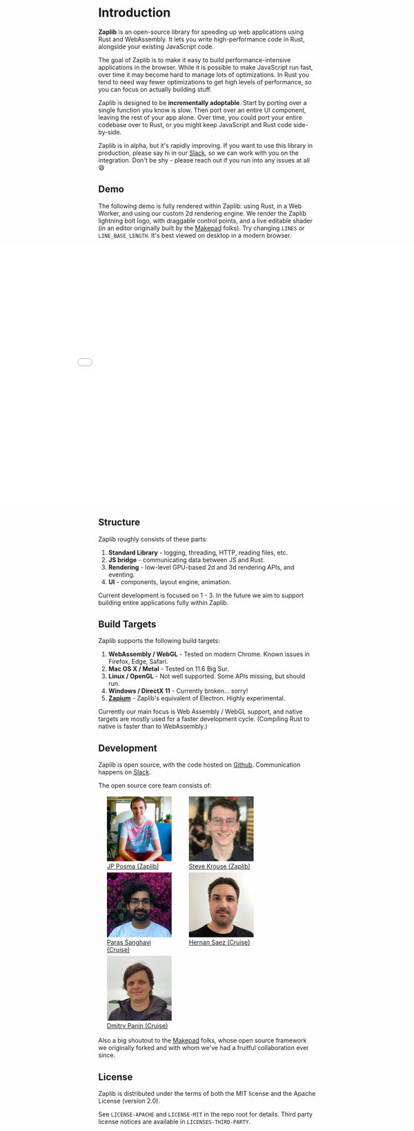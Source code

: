 # Introduction

**Zaplib** is an open-source library for speeding up web applications using Rust and WebAssembly. It lets you write high-performance code in Rust, alongside your existing JavaScript code.

The goal of Zaplib is to make it easy to build performance-intensive applications in the browser. While it is possible to make JavaScript run fast, over time it may become hard to manage lots of optimizations. In Rust you tend to need way fewer optimizations to get high levels of performance, so you can focus on actually building stuff.

Zaplib is designed to be **incrementally adoptable**. Start by porting over a single function you know is slow. Then port over an entire UI component, leaving the rest of your app alone. Over time, you could port your entire codebase over to Rust, or you might keep JavaScript and Rust code side-by-side.

Zaplib is in alpha, but it's rapidly improving. If you want to use this library in production, please say hi in our [Slack](/slack.html), so we can work with you on the integration. Don't be shy - please reach out if you run into any issues at all 😄

## Demo

The following demo is fully rendered within Zaplib: using Rust, in a Web Worker, and using our custom 2d rendering engine. We render the Zaplib lightning bolt logo, with draggable control points, and a live editable shader (in an editor originally built by the <a href="https://github.com/makepad/makepad">Makepad</a> folks). Try changing `LINES` or `LINE_BASE_LENGTH`. It's best viewed on desktop in a modern browser.

<div style="height: 600px">
<iframe src="/example_lightning.html?release" style="position: absolute; left: 0; width: 100%; height: 600px; border: none;"></iframe>
</div>

## Structure

Zaplib roughly consists of these parts:

1. **Standard Library** - logging, threading, HTTP, reading files, etc.
2. **JS bridge** - communicating data between JS and Rust.
3. **Rendering** - low-level GPU-based 2d and 3d rendering APIs, and eventing.
4. **UI** - components, layout engine, animation.

Current development is focused on 1 - 3. In the future we aim to support building entire applications fully within Zaplib.

## Build Targets

Zaplib supports the following build targets:

1. **WebAssembly / WebGL** - Tested on modern Chrome. Known issues in Firefox, Edge, Safari.
2. **Mac OS X / Metal** - Tested on 11.6 Big Sur.
3. **Linux / OpenGL** - Not well supported. Some APIs missing, but should run.
4. **Windows / DirectX 11** - Currently broken... sorry!
5. [**Zapium**](./zapium.html) - Zaplib's equivalent of Electron. Highly experimental.

Currently our main focus is Web Assembly / WebGL support, and native targets are  mostly used for a faster development cycle. (Compiling Rust to native is faster than to WebAssembly.)
## Development

Zaplib is open source, with the code hosted on [Github](https://github.com/Zaplib/zaplib). Communication happens on [Slack](/slack.html).

The open source core team consists of:

<div style="margin: 0; display: flex; flex-wrap: wrap; vertical-align: top">
        <div style="max-width: 150px; padding: 3px 20px; border: 1px var(--table-border-color) solid;"><a href="https://github.com/janpaul123"><img style="width: 150px; max-width: 150px" src="./img/jp.jpg"><br>JP Posma (Zaplib)</a></div>
        <div style="max-width: 150px; padding: 3px 20px; border: 1px var(--table-border-color) solid;"><a href="https://github.com/stevekrouse"><img style="width: 150px; max-width: 150px" src="./img/steve.jpg"><br>Steve Krouse (Zaplib)</a></div>
        <div style="max-width: 150px; padding: 3px 20px; border: 1px var(--table-border-color) solid;"><a href="https://github.com/disambiguator"><img style="width: 150px; max-width: 150px" src="./img/paras.jpg"><br>Paras Sanghavi (Cruise)</a></div>
        <div style="max-width: 150px; padding: 3px 20px; border: 1px var(--table-border-color) solid;"><a href="https://github.com/hhsaez"><img style="width: 150px; max-width: 150px" src="./img/hernan.png"><br>Hernan Saez (Cruise)</a></div>
        <div style="max-width: 150px; padding: 3px 20px; border: 1px var(--table-border-color) solid;"><a href="https://github.com/pankdm"><img style="width: 150px; max-width: 150px" src="./img/dmitry.jpg"><br>Dmitry Panin (Cruise)</a></div>
</div>

Also a big shoutout to the <a href="https://github.com/makepad/makepad">Makepad</a> folks, whose open source framework we originally forked and with whom we've had a fruitful collaboration ever since.

## License

Zaplib is distributed under the terms of both the MIT license and the Apache License (version 2.0).

See `LICENSE-APACHE` and `LICENSE-MIT` in the repo root for details. Third party license notices are available in `LICENSES-THIRD-PARTY`.
